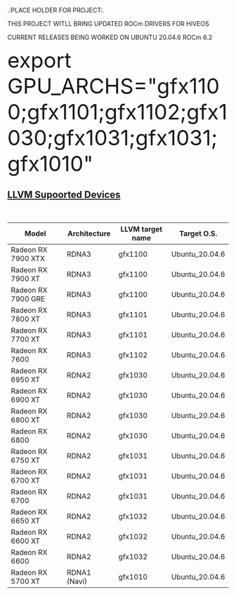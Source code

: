 .:PLACE HOLDER FOR PROJECT:.

THIS PROJECT WITLL BRING UPDATED ROCm DRIVERS FOR HIVEOS

CURRENT RELEASES BEING WORKED ON UBUNTU 20.04.6 ROCm 6.2


<font size="12px">export GPU_ARCHS="gfx1100;gfx1101;gfx1102;gfx1030;gfx1031;gfx1031;gfx1010"</font><br />

<div class="table_component" role="region" tabindex="0">
<table>
    <h2><u>LLVM Supoorted Devices</u></h2><br />
        <thead>
        <tr>
            <th>Model</th>
            <th>Architecture</th>
            <th>LLVM target name</th>
            <th>Target O.S.<br></th>
        </tr>
    </thead>
    <tbody>
        <tr>
            <td>Radeon RX 7900 XTX</td>
            <td>RDNA3</td>
            <td>gfx1100</td>
            <td>Ubuntu_20.04.6</td>
        </tr>
        <tr>
            <td>Radeon RX 7900 XT</td>
            <td>RDNA3</td>
            <td>gfx1100</td>
            <td>Ubuntu_20.04.6</td>
        </tr>
        <tr>
            <td>Radeon RX 7900 GRE</td>
            <td>RDNA3</td>
            <td>gfx1100</td>
            <td>Ubuntu_20.04.6</td>
        </tr>
        <tr>
            <td>Radeon RX 7800 XT</td>
            <td>RDNA3</td>
            <td>gfx1101</td>
            <td>Ubuntu_20.04.6</td>
        </tr>
        <tr>
            <td>Radeon RX 7700 XT</td>
            <td>RDNA3</td>
            <td>gfx1101</td>
            <td>Ubuntu_20.04.6</td>
        </tr>
        <tr>
            <td>Radeon RX 7600</td>
            <td>RDNA3</td>
            <td>gfx1102</td>
            <td>Ubuntu_20.04.6</td>
        </tr>
        <tr>
            <td>Radeon RX 6950 XT</td>
            <td>RDNA2</td>
            <td>gfx1030</td>
            <td>Ubuntu_20.04.6</td>
        </tr>
        <tr>
            <td>Radeon RX 6900 XT</td>
            <td>RDNA2</td>
            <td>gfx1030</td>
            <td>Ubuntu_20.04.6</td>
        </tr>
        <tr>
            <td>Radeon RX 6800 XT</td>
            <td>RDNA2</td>
            <td>gfx1030</td>
            <td>Ubuntu_20.04.6</td>
        </tr>
        <tr>
            <td>Radeon RX 6800</td>
            <td>RDNA2</td>
            <td>gfx1030</td>
            <td>Ubuntu_20.04.6</td>
        </tr>
        <tr>
            <td>Radeon RX 6750 XT</td>
            <td>RDNA2</td>
            <td>gfx1031</td>
            <td>Ubuntu_20.04.6</td>
        </tr>
        <tr>
            <td>Radeon RX 6700 XT</td>
            <td>RDNA2</td>
            <td>gfx1031</td>
            <td>Ubuntu_20.04.6</td>
        </tr>
        <tr>
            <td>Radeon RX 6700</td>
            <td>RDNA2</td>
            <td>gfx1031</td>
            <td>Ubuntu_20.04.6</td>
        </tr>
        <tr>
            <td>Radeon RX 6650 XT</td>
            <td>RDNA2</td>
            <td>gfx1032</td>
            <td>Ubuntu_20.04.6</td>
        </tr>
        <tr>
            <td>
                <div>Radeon RX 6600 XT</div>
            </td>
            <td>RDNA2</td>
            <td>gfx1032</td>
            <td>Ubuntu_20.04.6</td>
        </tr>
        <tr>
            <td>Radeon RX 6600</td>
            <td>RDNA2</td>
            <td>gfx1032</td>
            <td>Ubuntu_20.04.6</td>
        </tr>
        <tr>
            <td>Radeon RX 5700 XT<br></td>
            <td>RDNA1 (Navi)<br></td>
            <td>gfx1010</td>
            <td>Ubuntu_20.04.6</td>
        </tr>
    </tbody>
</table>
